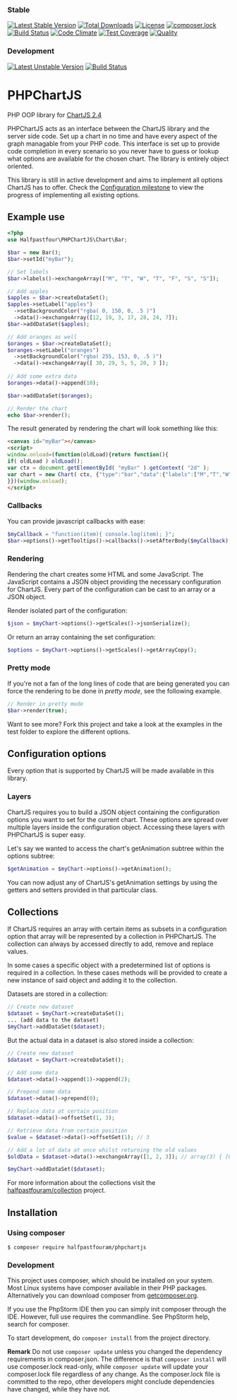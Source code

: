 ### Stable
[![Latest Stable Version](https://poser.pugx.org/halfpastfouram/phpchartjs/v/stable)](https://packagist.org/packages/halfpastfouram/phpchartjs)
[![Total Downloads](https://poser.pugx.org/halfpastfouram/phpchartjs/downloads)](https://packagist.org/packages/halfpastfouram/phpchartjs)
[![License](https://poser.pugx.org/halfpastfouram/phpchartjs/license)](https://packagist.org/packages/halfpastfouram/phpchartjs)
[![composer.lock](https://poser.pugx.org/halfpastfouram/phpchartjs/composerlock)](https://packagist.org/packages/halfpastfouram/phpchartjs)
[![Build Status](https://travis-ci.org/halfpastfouram/PHPChartJS.svg?branch=master)](https://travis-ci.org/halfpastfouram/PHPChartJS)
[![Code Climate](https://codeclimate.com/github/halfpastfouram/PHPChartJS/badges/gpa.svg)](https://codeclimate.com/github/halfpastfouram/PHPChartJS)
[![Test Coverage](https://codeclimate.com/github/halfpastfouram/PHPChartJS/badges/coverage.svg)](https://codeclimate.com/github/halfpastfouram/PHPChartJS/coverage)
[![Quality](https://scrutinizer-ci.com/g/halfpastfouram/PHPChartJS/badges/quality-score.png?b=master)](https://scrutinizer-ci.com/g/halfpastfouram/PHPChartJS/)

### Development
[![Latest Unstable Version](https://poser.pugx.org/halfpastfouram/phpchartjs/v/unstable)](https://packagist.org/packages/halfpastfouram/phpchartjs)
[![Build Status](https://travis-ci.org/halfpastfouram/PHPChartJS.svg?branch=dev)](https://travis-ci.org/halfpastfouram/PHPChartJS)

# PHPChartJS
PHP OOP library for [ChartJS 2.4](http://www.chartjs.org/)

PHPChartJS acts as an interface between the ChartJS library and the server side code. Set up a chart in no time and have every aspect of the graph managable from your PHP code. This interface is set up to provide code completion in every scenario so you never have to guess or lookup what options are available for the chosen chart. The library is entirely object oriented.

This library is still in active development and aims to implement all options ChartJS has to offer. Check the [Configuration milestone](https://github.com/halfpastfouram/PHPChartJS/milestone/1) to view the progress of implementing all existing options.

## Example use
````php
<?php
use Halfpastfour\PHPChartJS\Chart\Bar;

$bar = new Bar();
$bar->setId("myBar");

// Set labels
$bar->labels()->exchangeArray(["M", "T", "W", "T", "F", "S", "S"]);

// Add apples
$apples = $bar->createDataSet();
$apples->setLabel("apples")
  ->setBackgroundColor("rgba( 0, 150, 0, .5 )")
  ->data()->exchangeArray([12, 19, 3, 17, 28, 24, 7]);
$bar->addDataSet($apples);

// Add oranges as well
$oranges = $bar->createDataSet();
$oranges->setLabel("oranges")
  ->setBackgroundColor("rgba( 255, 153, 0, .5 )")
  ->data()->exchangeArray([ 30, 29, 5, 5, 20, 3 ]);
  
// Add some extra data
$oranges->data()->append(10);

$bar->addDataSet($oranges);

// Render the chart
echo $bar->render();
````
The result generated by rendering the chart will look something like this:

````html
<canvas id="myBar"></canvas>
<script>
window.onload=(function(oldLoad){return function(){
if( oldLoad ) oldLoad();
var ctx = document.getElementById( "myBar" ).getContext( "2d" );
var chart = new Chart( ctx, {"type":"bar","data":{"labels":["M","T","W","T","F","S","S"],"datasets":[{"data":[12,19,3,17,28,24,7],"label":"apples","backgroundColor":"rgba( 0, 150, 0, .5 )"},{"data":[30,29,5,5,20,3,10],"label":"oranges","backgroundColor":"rgba( 255, 153, 0, .5 )"}]}} );
}})(window.onload);
</script>
````

### Callbacks
You can provide javascript callbacks with ease:

````php
$myCallback = "function(item){ console.log(item); }";
$bar->options()->getTooltips()->callbacks()->setAfterBody($myCallback);
````

### Rendering

Rendering the chart creates some HTML and some JavaScript. The JavaScript contains a JSON object providing the necessary
configuration for ChartJS. Every part of the configuration can be cast to an array or a JSON object.

Render isolated part of the configuration:

````php
$json = $myChart->options()->getScales()->jsonSerialize();
````

Or return an array containing the set configuration:

````php
$options = $myChart->options()->getScales()->getArrayCopy();
````


### Pretty mode
If you're not a fan of the long lines of code that are being generated you can force the rendering to be done in *pretty mode*, see the following example.

````php
// Render in pretty mode
$bar->render(true);
````

Want to see more? Fork this project and take a look at the examples in the test folder to explore the different options.

## Configuration options
Every option that is supported by ChartJS will be made available in this library.

### Layers
ChartJS requires you to build a JSON object containing the configuration options you want to set for the current chart.
These options are spread over multiple layers inside the configuration object. Accessing these layers with PHPChartJS is
 super easy.

Let's say we wanted to access the chart's getAnimation subtree within the options subtree:
````php
$getAnimation = $myChart->options()->getAnimation();
````
You can now adjust any of ChartJS's getAnimation settings by using the getters and setters provided in that particular class.

## Collections
If ChartJS requires an array with certain items as subsets in a configuration option that array will be represented by a
collection in PHPChartJS. The collection can always by accessed directly to add, remove and replace values.

In some cases a specific object with a predetermined list of options is required in a collection. In these cases methods
will be provided to create a new instance of said object and adding it to the collection.

Datasets are stored in a collection:

````php
// Create new dataset
$dataset = $myChart->createDataSet();
... (add data to the dataset)
$myChart->addDataSet($dataset);
````

But the actual data in a dataset is also stored inside a collection:

````php
// Create new dataset
$dataset = $myChart->createDataSet();

// Add some data 
$dataset->data()->append(1)->append(2);

// Prepend some data
$dataset->data()->prepend(0);

// Replace data at certain position
$dataset->data()->offsetSet(1, 3);

// Retrieve data from certain position
$value = $dataset->data()->offsetGet(1); // 3

// Add a lot of data at once whilst returning the old values
$oldData = $dataset->data()->exchangeArray([1, 2, 3]); // array(3) { [0]=> int(1) [1]=> int(2) [2]=> int(3) }

$myChart->addDataSet($dataset);
````
For more information about the collections visit the [halfpastfouram/collection](https://github.com/halfpastfouram/collection) project.

## Installation

### Using composer
    $ composer require halfpastfouram/phpchartjs

### Development
This project uses composer, which should be installed on your system. Most
Linux systems have composer available in their PHP packages.
Alternatively you can download composer from [getcomposer.org](http://getcomposer.org).

If you use the PhpStorm IDE then you can simply init composer through the IDE. However,
full use requires the commandline. See PhpStorm help, search for composer.

To start development, do `composer install` from the project directory. 

**Remark** Do not use `composer update` unless you changed the dependency requirements in composer.json.
The difference is that `composer install` will use composer.lock read-only, 
while `composer update` will update your composer.lock file regardless of any change.
As the composer.lock file is committed to the repo, other developers might conclude 
dependencies have changed, while they have not.
